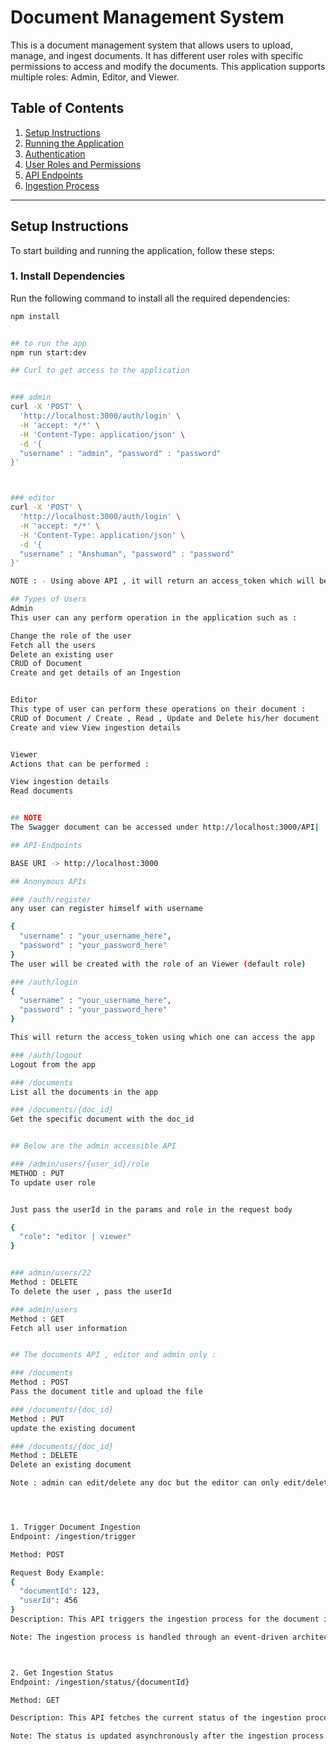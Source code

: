 # Document Management System

This is a document management system that allows users to upload, manage, and ingest documents. It has different user roles with specific permissions to access and modify the documents. This application supports multiple roles: Admin, Editor, and Viewer.

## Table of Contents
1. [Setup Instructions](#setup-instructions)
2. [Running the Application](#running-the-application)
3. [Authentication](#authentication)
4. [User Roles and Permissions](#user-roles-and-permissions)
5. [API Endpoints](#API-endpoints)
6. [Ingestion Process](#ingestion-process)

---

## Setup Instructions

To start building and running the application, follow these steps:

### 1. Install Dependencies

Run the following command to install all the required dependencies:

```bash
npm install


## to run the app
npm run start:dev

## Curl to get access to the application


### admin
curl -X 'POST' \
  'http://localhost:3000/auth/login' \
  -H 'accept: */*' \
  -H 'Content-Type: application/json' \
  -d '{ 
  "username" : "admin", "password" : "password"
}'



### editor
curl -X 'POST' \
  'http://localhost:3000/auth/login' \
  -H 'accept: */*' \
  -H 'Content-Type: application/json' \
  -d '{ 
  "username" : "Anshuman", "password" : "password"
}'

NOTE : - Using above API , it will return an access_token which will be valid for an hour , use that token to access the app

## Types of Users
Admin
This user can any perform operation in the application such as : 

Change the role of the user
Fetch all the users
Delete an existing user
CRUD of Document
Create and get details of an Ingestion


Editor
This type of user can perform these operations on their document : 
CRUD of Document / Create , Read , Update and Delete his/her document
Create and view View ingestion details


Viewer
Actions that can be performed : 

View ingestion details
Read documents


## NOTE
The Swagger document can be accessed under http://localhost:3000/API|

## API-Endpoints

BASE URI -> http://localhost:3000

## Anonymous APIs

### /auth/register 
any user can register himself with username

{ 
  "username" : "your_username_here",
  "password" : "your_password_here"
}
The user will be created with the role of an Viewer (default role)

### /auth/login
{ 
  "username" : "your_username_here",
  "password" : "your_password_here"
}

This will return the access_token using which one can access the app

### /auth/logout
Logout from the app

### /documents
List all the documents in the app

### /documents/{doc_id}
Get the specific document with the doc_id


## Below are the admin accessible API

### /admin/users/{user_id}/role 
METHOD : PUT
To update user role 


Just pass the userId in the params and role in the request body

{
  "role": "editor | viewer"
}


### admin/users/22
Method : DELETE
To delete the user , pass the userId

### admin/users
Method : GET
Fetch all user information


## The documents API , editor and admin only : 

### /documents
Method : POST
Pass the document title and upload the file

### /documents/{doc_id}
Method : PUT
update the existing document

### /documents/{doc_id}
Method : DELETE
Delete an existing document

Note : admin can edit/delete any doc but the editor can only edit/delete his/her document




1. Trigger Document Ingestion
Endpoint: /ingestion/trigger

Method: POST

Request Body Example:
{
  "documentId": 123,
  "userId": 456
}
Description: This API triggers the ingestion process for the document identified by documentId and associates it with the userId. The ingestion process is event-driven, meaning it will asynchronously process the ingestion via microservices, and the status will be updated once the processing is completed.

Note: The ingestion process is handled through an event-driven architecture where a message is emitted to a queue, which is consumed by the relevant microservices for processing. The status of the ingestion will be updated in real-time once the microservices complete the process.



2. Get Ingestion Status
Endpoint: /ingestion/status/{documentId}

Method: GET

Description: This API fetches the current status of the ingestion process for a specific document identified by documentId.

Note: The status is updated asynchronously after the ingestion process is completed. You can check the status at any point by calling this endpoint. The status will indicate whether the ingestion was successful, failed, or is still in progress.